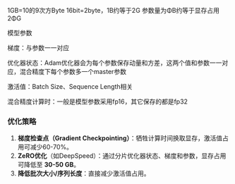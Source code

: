 1GB=10的9次方Byte
16bit=2byte，1B约等于2G
参数量为ΦB约等于显存占用2ΦG

模型参数

梯度：与参数一一对应

优化器状态：Adam优化器会为每个参数保存动量和方差，这两个值和参数一一对应，混合精度下每个参数多一个master参数

激活值：Batch Size、Sequence Length相关

混合精度计算时：一般是模型参数采用fp16，其它保存的都是fp32


### **优化策略**

1. **梯度检查点（Gradient Checkpointing）**：牺牲计算时间换取显存，激活值占用可减少60-70%。
2. **ZeRO优化**（如DeepSpeed）：通过分片优化器状态、梯度和参数，显存占用可降低至 **30-50 GB**。
3. **降低批次大小/序列长度**：直接减少激活值占用。
